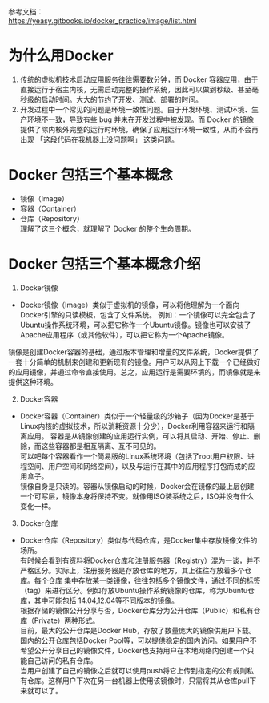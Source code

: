 参考文档：  
https://yeasy.gitbooks.io/docker_practice/image/list.html
# 为什么用Docker
1. 传统的虚拟机技术启动应用服务往往需要数分钟，而 Docker 容器应用，由于直接运行于宿主内核，无需启动完整的操作系统，因此可以做到秒级、甚至毫秒级的启动时间。大大的节约了开发、测试、部署的时间。
2. 开发过程中一个常见的问题是环境一致性问题。由于开发环境、测试环境、生产环境不一致，导致有些 bug 并未在开发过程中被发现。而 Docker 的镜像提供了除内核外完整的运行时环境，确保了应用运行环境一致性，从而不会再出现 「这段代码在我机器上没问题啊」 这类问题。

# Docker 包括三个基本概念
* 镜像（Image）
* 容器（Container）
* 仓库（Repository）  
理解了这三个概念，就理解了 Docker 的整个生命周期。
# Docker 包括三个基本概念介绍
1. Docker镜像  
- Docker镜像（Image）类似于虚拟机的镜像，可以将他理解为一个面向Docker引擎的只读模板，包含了文件系统。
例如：一个镜像可以完全包含了Ubuntu操作系统环境，可以把它称作一个Ubuntu镜像。镜像也可以安装了Apache应用程序（或其他软件），可以把它称为一个Apache镜像。

镜像是创建Docker容器的基础，通过版本管理和增量的文件系统，Docker提供了一套十分简单的机制来创建和更新现有的镜像。用户可以从网上下载一个已经做好的应用镜像，并通过命令直接使用。总之，应用运行是需要环境的，而镜像就是来提供这种环境。

2. Docker容器  
- Docker容器（Container）类似于一个轻量级的沙箱子（因为Docker是基于Linux内核的虚拟技术，所以消耗资源十分少），Docker利用容器来运行和隔离应用。
容器是从镜像创建的应用运行实例，可以将其启动、开始、停止、删除，而这些容器都是相互隔离、互不可见的。  
可以吧每个容器看作一个简易版的Linux系统环境（包括了root用户权限、进程空间、用户空间和网络空间），以及与运行在其中的应用程序打包而成的应用盒子。  
镜像自身是只读的。容器从镜像启动的时候，Docker会在镜像的最上层创建一个可写层，镜像本身将保持不变。就像用ISO装系统之后，ISO并没有什么变化一样。  

3. Docker仓库
- Docker仓库（Repository）类似与代码仓库，是Docker集中存放镜像文件的场所。  
有时候会看到有资料将Docker仓库和注册服务器（Registry）混为一谈，并不严格区分。实际上，注册服务器是存放仓库的地方，其上往往存放着多个仓库。每个仓库  集中存放某一类镜像，往往包括多个镜像文件，通过不同的标签（tag）来进行区分。例如存放Ubuntu操作系统镜像的仓库，称为Ubuntu仓库，其中可能包括  14.04,12.04等不同版本的镜像。    
根据存储的镜像公开分享与否，Docker仓库分为公开仓库（Public）和私有仓库（Private）两种形式。  
目前，最大的公开仓库是Docker Hub，存放了数量庞大的镜像供用户下载。国内的公开仓库包括Docker Pool等，可以提供稳定的国内访问。如果用户不希望公开分享自己的镜像文件，Docker也支持用户在本地网络内创建一个只能自己访问的私有仓库。    
当用户创建了自己的镜像之后就可以使用push将它上传到指定的公有或则私有仓库。这样用户下次在另一台机器上使用该镜像时，只需将其从仓库pull下来就可以了。

